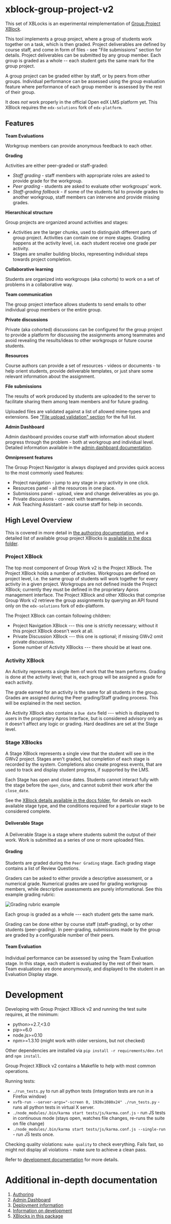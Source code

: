 # xblock-group-project-v2

This set of XBLocks is an experimental reimplementation of [Group Project XBlock](https://github.com/edx-solutions/xblock-group-project). 

This tool implements a group project, where a group of students work together on a task, which is then graded.
Project deliverables are defined by course staff, and come in form of files - see "File submissions" section for details.
Project deliverables can be submitted by any group member. Each group is graded as a whole -- each student gets the
same mark for the group project.

A group project can be graded either by staff, or by peers from other groups. Individual performance can be assessed
using the group evaluation feature where performance of each group member is assessed by the rest of their group. 

It does *not* work properly in the official Open edX LMS platform yet. This XBlock requires the `edx-solutions` fork of `edx-platform`.


## Features

**Team Evaluations**
 
Workgroup members can provide anonymous feedback to each other.

**Grading**
 
Activities are either peer-graded or staff-graded:

* *Staff grading* - staff members with appropriate roles are asked to provide grade for the workgroup.
* *Peer grading* - students are asked to evaluate other workgroups' work.
* *Staff-grading fallback* - if some of the students fail to provide grades to another workgroup, staff members can 
  intervene and provide missing grades.

**Hierarchical structure**
 
Group projects are organized around activities and stages: 

* Activities are the larger chunks, used to distinguish different parts of group project. Activities can contain one
  or more stages. Grading happens at the activity level, i.e. each student receive one grade per activity.
* Stages are smaller building blocks, representing individual steps towards project completion.

**Collaborative learning** 

Students are organized into workgroups (aka cohorts) to work on a set of problems in a collaborative way.

**Team communication**
 
The group project interface allows students to send emails to other individual group members or the entire group.

**Private discussions** 

Private (aka cohorted) discussions can be configured for the group project to provide a platform for discussing the 
assignments among teammates and avoid revealing the results/ideas to other workgroups or future course students.

**Resources**

Course authors can provide a set of resources - videos or documents - to help orient students, provide deliverable 
templates, or just share some relevant information about the assignment.

**File submissions**

The results of work produced by students are uploaded to the server to facilitate sharing them among team members
and for future grading.

Uploaded files are validated against a list of allowed mime-types and extensions.
See ["File upload validation" section][file-upload-validation] for the full list.

[file-upload-validation]: docs/development.md#file-upload-validation

**Admin Dashboard**

Admin dashboard provides course staff with information about student progress through the problem - both at workgroup
and individual level. Detailed information available in the [admin dashboard documentation](/docs/admin_dashboard.md). 
      
**Omnipresent features**

The Group Project Navigator is always displayed and provides quick access to the most commonly used features:

* Project navigation - jump to any stage in any activity in one click.
* Resources panel - all the resources in one place.
* Submissions panel - upload, view and change deliverables as you go.
* Private discussions - connect with teammates.
* Ask Teaching Assistant - ask course staff for help in seconds.

## High Level Overview

This is covered in more detail in [the authoring documentation](/docs/authoring.md), and a detailed list of available
group project XBlocks is [available in the docs folder](/docs/XBlocks.md).

### Project XBlock 

The top most component of Group Work v2 is the Project XBlock. The Project XBlock holds a number of activities. 
Workgroups are defined on project level, i.e. the same group of students will work together for every activity in 
a given project. Workgroups are not defined inside the Project XBlock; currently they must be defined in the 
proprietary Apros management interface. The Project XBlock and other XBlocks that comprise Group Work v2 retrieve
the group assignments by querying an API found only on the `edx-solutions` fork of edx-platform.

The Project XBlock can contain following children:  

* Project Navigation XBlock --- this one is strictly necessary; without it this project XBlock doesn't work at all.  
* Private Discussion XBlock --- this one is optional; if missing GWv2 omit private discussions. 
* Some number of Activity XBlocks --- there should be at least one.   

### Activity XBlock 

An Activity represents a single item of work that the team performs. Grading is done at the activity level; that is,
each group will be assigned a grade for each activity.

The grade earned for an activity is the same for all students in the group. Grades are assigned during the Peer
grading/Staff grading process. This will be explained in the next section. 

An Activity XBlock also contains a `Due date` field --- which is displayed to users in the proprietary 
Apros Interface, but is considered advisory only as it doesn't affect any logic or grading. Hard deadlines are set at
the Stage level. 


### Stage XBlocks

A Stage XBlock represents a single view that the student will see in the GWv2 project. Stages aren't graded, but
completion of each stage is recorded by the system. Completions also create progress events, that are used to track and
display student progress, if supported by the LMS. 

Each Stage has open and close dates. Students cannot interact fully with the stage before the `open_date`, and cannot
submit their work after the `close_date`. 

See the [XBlock details available in the docs folder](/docs/XBlocks.md), for details on each available stage type, and
the conditions required for a particular stage to be considered complete.

#### Deliverable Stage

A Deliverable Stage is a stage where students submit the output of their work. Work is submitted as a series of
one or more uploaded files.

#### Grading 

Students are graded during the `Peer Grading` stage. Each grading stage contains a list of Review Questions. 

Graders can be asked to either provide a descriptive assessment, or a numerical grade. Numerical grades are used for 
grading workgroup members, while descriptive assessments are purely informational. See this example grading rubric:  

![Grading rubric example](/docs/images/stage_components/review_questions.png)
 
Each group is graded as a whole --- each student gets the same mark. 
 
Grading can be done either by course staff (staff-grading), or by other students (peer-grading). 
In peer-grading, submissions made by the group are graded by a configurable number of their peers. 

#### Team Evaluation 

Individual performance can be assessed by using the Team Evaluation stage. In this stage, each student
is evaluated by the rest of their team. Team evaluations are done anonymously, and displayed to the student
in an Evaluation Display stage. 

# Development

Developing with Group Project XBlock v2 and running the test suite requires, at the minimum:

* python>=2.7,<3.0
* pip>=6.0
* node.js>=0.10
* npm>=1.3.10 (might work with older versions, but not checked)

Other dependencies are installed via `pip install -r requirements/dev.txt` and `npm install`.

Group Project XBlock v2 contains a Makefile to help with most common operations.

Running tests:

* `./run_tests.py` to run all python tests (integration tests are run in a Firefox window)
* `xvfb-run --server-args="-screen 0, 1920x1080x24" ./run_tests.py` - runs all python tests in virtual X server.
* `./node_modules/.bin/karma start tests/js/karma.conf.js` - run JS tests in continuous mode (stays open, 
    watches file changes, re-runs the suite on file change)
* `./node_modules/.bin/karma start tests/js/karma.conf.js --single-run` - run JS tests once.
    
Checking quality violations: `make quality` to check everything. Fails fast, so might not display all violations - make
sure to achieve a clean pass.

Refer to [development documentation][dev-docs] for more details.

# Additional in-depth documentation

1. [Authoring][authoring]
2. [Admin Dashboard][admin-dashboard]
3. [Deployment information][deployment]
4. [Information on development][dev-docs]
5. [XBlocks in this package][xblocks-docs]

[authoring]: /docs/authoring.md
[admin-dashboard]: /docs/admin_dashboard.md
[deployment]: /docs/deployment.md
[dev-docs]: /docs/development.md
[xblocks-docs]: /docs/XBlocks.md
